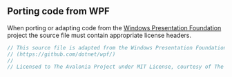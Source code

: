 ## Porting code from WPF

When porting or adapting code from the [Windows Presentation Foundation](https://github.com/dotnet/wpf/) project the source file must contain appropriate license headers.

```C#
// This source file is adapted from the Windows Presentation Foundation project. 
// (https://github.com/dotnet/wpf/) 
// 
// Licensed to The Avalonia Project under MIT License, courtesy of The .NET Foundation.
```
